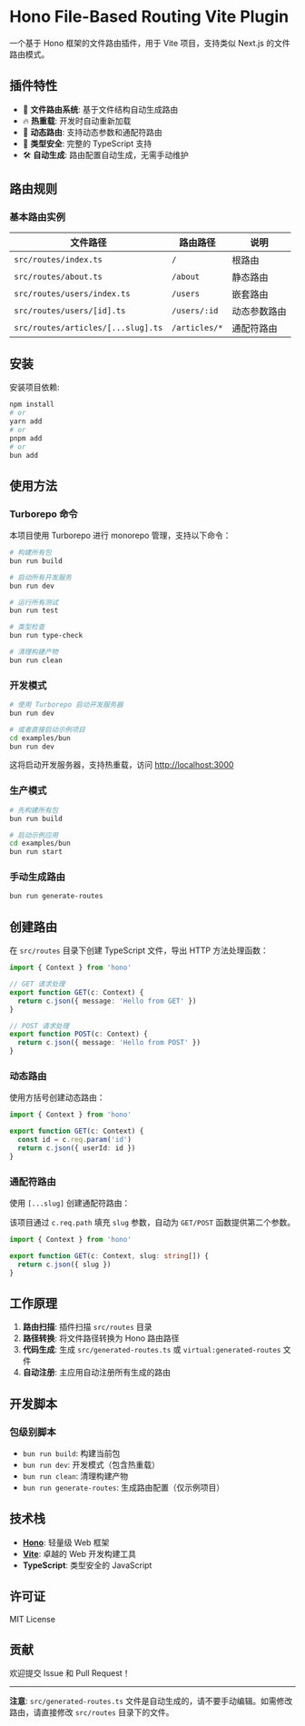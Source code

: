 # Hono File-Based Routing Vite Plugin

一个基于 Hono 框架的文件路由插件，用于 Vite 项目，支持类似 Next.js 的文件路由模式。

## 插件特性

- 🚀 **文件路由系统**: 基于文件结构自动生成路由
- 🔥 **热重载**: 开发时自动重新加载
- 📁 **动态路由**: 支持动态参数和通配符路由
- 🎯 **类型安全**: 完整的 TypeScript 支持
- 🛠️ **自动生成**: 路由配置自动生成，无需手动维护

## 路由规则

### 基本路由实例

| 文件路径                           | 路由路径      | 说明         |
| ---------------------------------- | ------------- | ------------ |
| `src/routes/index.ts`              | `/`           | 根路由       |
| `src/routes/about.ts`              | `/about`      | 静态路由     |
| `src/routes/users/index.ts`        | `/users`      | 嵌套路由     |
| `src/routes/users/[id].ts`         | `/users/:id`  | 动态参数路由 |
| `src/routes/articles/[...slug].ts` | `/articles/*` | 通配符路由   |

## 安装

安装项目依赖:

```bash
npm install
# or
yarn add
# or
pnpm add
# or
bun add
```

## 使用方法

### Turborepo 命令

本项目使用 Turborepo 进行 monorepo 管理，支持以下命令：

```bash
# 构建所有包
bun run build

# 启动所有开发服务
bun run dev

# 运行所有测试
bun run test

# 类型检查
bun run type-check

# 清理构建产物
bun run clean
```

### 开发模式

```bash
# 使用 Turborepo 启动开发服务器
bun run dev

# 或者直接启动示例项目
cd examples/bun
bun run dev
```

这将启动开发服务器，支持热重载，访问 <http://localhost:3000>

### 生产模式

```bash
# 先构建所有包
bun run build

# 启动示例应用
cd examples/bun
bun run start
```

### 手动生成路由

```bash
bun run generate-routes
```

## 创建路由

在 `src/routes` 目录下创建 TypeScript 文件，导出 HTTP 方法处理函数：

```typescript
import { Context } from 'hono'

// GET 请求处理
export function GET(c: Context) {
  return c.json({ message: 'Hello from GET' })
}

// POST 请求处理
export function POST(c: Context) {
  return c.json({ message: 'Hello from POST' })
}
```

### 动态路由

使用方括号创建动态路由：

```typescript
import { Context } from 'hono'

export function GET(c: Context) {
  const id = c.req.param('id')
  return c.json({ userId: id })
}
```

### 通配符路由

使用 `[...slug]` 创建通配符路由：

该项目通过 `c.req.path` 填充 `slug` 参数，自动为 `GET/POST` 函数提供第二个参数。

```typescript
import { Context } from 'hono'

export function GET(c: Context, slug: string[]) {
  return c.json({ slug })
}
```

## 工作原理

1. **路由扫描**: 插件扫描 `src/routes` 目录
2. **路径转换**: 将文件路径转换为 Hono 路由路径
3. **代码生成**: 生成 `src/generated-routes.ts` 或 `virtual:generated-routes` 文件
4. **自动注册**: 主应用自动注册所有生成的路由

## 开发脚本

### 包级别脚本

- `bun run build`: 构建当前包
- `bun run dev`: 开发模式（包含热重载）
- `bun run clean`: 清理构建产物
- `bun run generate-routes`: 生成路由配置（仅示例项目）

## 技术栈

- **[Hono](https://hono.dev/)**: 轻量级 Web 框架
- **[Vite](https://vitejs.dev/)**: 卓越的 Web 开发构建工具
- **TypeScript**: 类型安全的 JavaScript

## 许可证

MIT License

## 贡献

欢迎提交 Issue 和 Pull Request！

---

**注意**: `src/generated-routes.ts` 文件是自动生成的，请不要手动编辑。如需修改路由，请直接修改 `src/routes` 目录下的文件。
